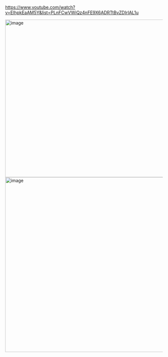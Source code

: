 https://www.youtube.com/watch?v=ElhpkEaAM5Y&list=PLnFCwVWiQz4nFE9X6ADRTtBvZDIrIAL1u





<img width="803" height="503" alt="image" src="https://github.com/user-attachments/assets/4d0dc844-9594-413a-950e-f6c85254627d" />


<img width="838" height="558" alt="image" src="https://github.com/user-attachments/assets/da626698-a28d-4c43-a01e-4e7243e97732" />



